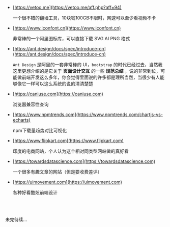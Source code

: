  - [https://vetoo.me](https://vetoo.me/aff.php?aff=94)

    一个很不错的翻墙工具，10块钱100GB不限时，网速可以至少看视频不卡

  - [https://www.iconfont.cn](https://www.iconfont.cn)

    非常棒的一个阿里图标库，可以直接下载 SVG AI PNG 格式

  - [https://ant.design/docs/spec/introduce-cn](https://ant.design/docs/spec/introduce-cn)

    `Ant Design` 是阿里的一套非常棒的 UI，`bootstrap` 的时代已经过去，当然我这里更想介绍的是它关于
    **页面设计交互**
    的一些
    **规范总结**
    ，说的非常到位，可能做前端开发这么多年，你会觉得里面说的许多都是理所当然，当很少有人能够像它一样可以这么系统的说的清清楚楚

  - [https://caniuse.com](https://caniuse.com)

    浏览器兼容性查询

  - [https://www.npmtrends.com](https://www.npmtrends.com/chartjs-vs-echarts)

    npm下载量趋势对比可视化

  - [https://www.flipkart.com](https://www.flipkart.com)

    印度的电商网站，个人认为这个相对同类型网站做的真好看

  - [https://towardsdatascience.com](https://towardsdatascience.com)

    一个很多有趣文章的网站（但是要收费差评）

  - [https://uimovement.com](https://uimovement.com)

    各种好看酷炫前端设计



<br>
<br>
<br>
未完待续...